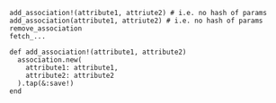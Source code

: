     add_association!(attribute1, attriute2) # i.e. no hash of params
    add_association(attribute1, attriute2) # i.e. no hash of params
    remove_association
    fetch_...

    def add_association!(attribute1, attribute2)
      association.new(
        attribute1: attribute1,
        attribute2: attribute2
      ).tap(&:save!)
    end
